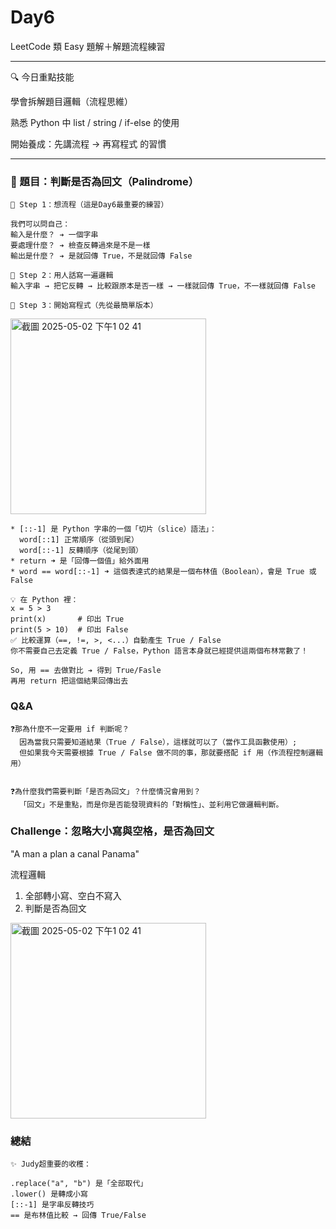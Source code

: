 # Day6 
LeetCode 類 Easy 題解＋解題流程練習

---
🔍 今日重點技能

學會拆解題目邏輯（流程思維）

熟悉 Python 中 list / string / if-else 的使用

開始養成：先講流程 → 再寫程式 的習慣

---
### 👾 題目：判斷是否為回文（Palindrome）
```
🧠 Step 1：想流程（這是Day6最重要的練習）

我們可以問自己：
輸入是什麼？ ➔ 一個字串
要處理什麼？ ➔ 檢查反轉過來是不是一樣
輸出是什麼？ ➔ 是就回傳 True，不是就回傳 False

🧪 Step 2：用人話寫一遍邏輯
輸入字串 → 把它反轉 → 比較跟原本是否一樣 → 一樣就回傳 True，不一樣就回傳 False

🧩 Step 3：開始寫程式（先從最簡單版本）
```

<img width="313" alt="截圖 2025-05-02 下午1 02 41" src="https://github.com/user-attachments/assets/0c42e86b-9e7e-4621-845a-e5b88df30975" />

```
* [::-1] 是 Python 字串的一個「切片（slice）語法」：
  word[::1]	正常順序（從頭到尾）
  word[::-1] 反轉順序（從尾到頭）
* return ➜ 是「回傳一個值」給外面用
* word == word[::-1] ➜ 這個表達式的結果是一個布林值（Boolean），會是 True 或 False

💡 在 Python 裡：
x = 5 > 3
print(x)       # 印出 True
print(5 > 10)  # 印出 False
✅ 比較運算（==, !=, >, <...）自動產生 True / False
你不需要自己去定義 True / False，Python 語言本身就已經提供這兩個布林常數了！

So, 用 == 去做對比 ➔ 得到 True/Fasle
再用 return 把這個結果回傳出去
```

### Q&A
```
❓那為什麼不一定要用 if 判斷呢？
  因為當我只需要知道結果（True / False），這樣就可以了（當作工具函數使用）;
  但如果我今天需要根據 True / False 做不同的事，那就要搭配 if 用（作流程控制邏輯用）


❓為什麼我們需要判斷「是否為回文」？什麼情況會用到？
  「回文」不是重點，而是你是否能發現資料的「對稱性」、並利用它做邏輯判斷。
```


### Challenge：忽略大小寫與空格，是否為回文
"A man a plan a canal Panama"

流程邏輯
1. 全部轉小寫、空白不寫入
2. 判斷是否為回文
<img width="313" alt="截圖 2025-05-02 下午1 02 41" src="https://github.com/user-attachments/assets/994c4d97-5ab9-4dee-8c47-b649ccc11f69" />


### 總結
```
✨ Judy超重要的收穫：

.replace("a", "b") 是「全部取代」
.lower() 是轉成小寫
[::-1] 是字串反轉技巧
== 是布林值比較 → 回傳 True/False
```





